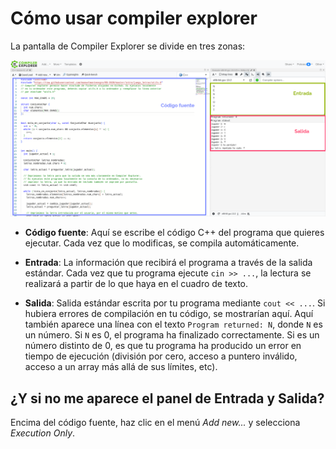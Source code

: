 # Cómo usar compiler explorer

La pantalla de Compiler Explorer se divide en tres zonas:

![Interfaz de Compiler Explorer](compiler_explorer/CompilerExplorer.png)


* **Código fuente**: Aquí se escribe el código C++ del programa que quieres ejecutar. Cada vez que lo modificas, se compila automáticamente.
    
* **Entrada**: La información que recibirá el programa a través de la salida estándar. Cada vez que tu programa ejecute `cin >> ...`, la lectura se realizará a partir de lo que haya en el cuadro de texto.

* **Salida**: Salida estándar escrita por tu programa mediante `cout << ...`. Si hubiera errores de compilación en tu código, se mostrarían aquí. Aquí también aparece una línea con el texto `Program returned: N`, donde `N` es un número. Si `N` es 0, el programa ha finalizado correctamente. Si es un número distinto de 0, es que tu programa ha producido un error en tiempo de ejecución (división por cero, acceso a puntero inválido, acceso a un array más allá de sus límites, etc). 

## ¿Y si no me aparece el panel de Entrada y Salida?

Encima del código fuente, haz clic en el menú *Add new...* y selecciona *Execution Only*.